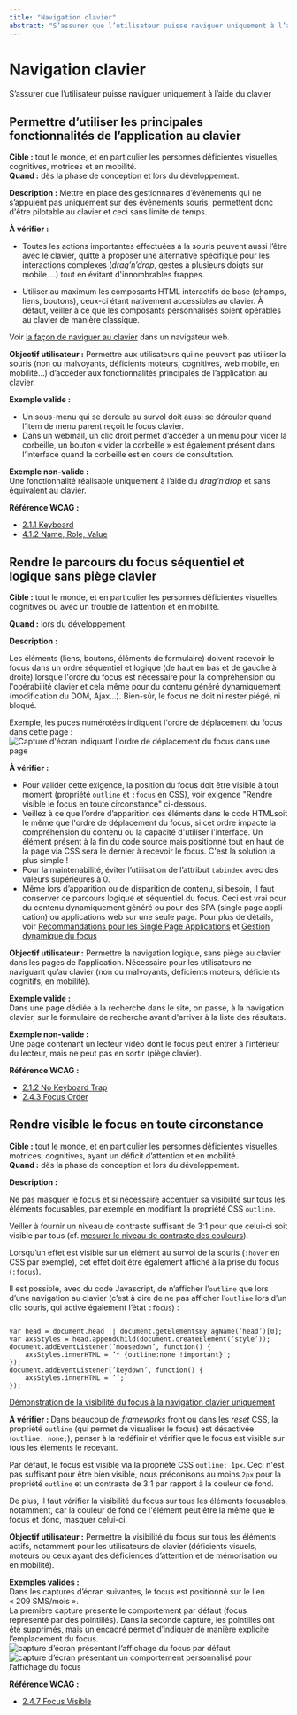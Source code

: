 ```yaml
---
title: "Navigation clavier"
abstract: "S’assurer que l’utilisateur puisse naviguer uniquement à l’aide du clavier"
---
```


# Navigation clavier

<p class="lead">S’assurer que l’utilisateur puisse naviguer uniquement à l’aide du clavier</p>



## Permettre d’utiliser les principales fonctionnalités de l’application au clavier

**Cible&nbsp;:** tout le monde, et en particulier les personnes déficientes visuelles, cognitives, motrices et en mobilité.  
**Quand&nbsp;:** dès la phase de conception et lors du développement.

**Description&nbsp;:**
Mettre en place des gestionnaires d’événements qui ne s’appuient pas uniquement sur des événements souris, permettent donc d'être pilotable au clavier et ceci sans limite de temps. 

**À vérifier&nbsp;:**
- Toutes les actions importantes effectuées à la souris peuvent aussi l’être avec le clavier, quitte à proposer une alternative spécifique pour les interactions complexes (<i lang="en">drag’n’drop</i>, gestes à plusieurs doigts sur mobile …) tout en évitant d'innombrables frappes.

- Utiliser au maximum les composants <abbr>HTML</abbr> interactifs de base (champs, liens, boutons), ceux-ci étant nativement accessibles au clavier. À défaut, veiller à ce que les composants personnalisés soient opérables au clavier de manière classique.

Voir [la façon de naviguer au clavier](/fr/web/outils/methodes-et-outils-de-test/navigation-clavier/) dans un navigateur web.

**Objectif utilisateur&nbsp;:**
 Permettre aux utilisateurs qui ne peuvent pas utiliser la souris (non ou malvoyants, déficients moteurs, cognitives, web mobile, en mobilité…) d’accéder aux fonctionnalités principales de l’application au clavier.

**Exemple valide&nbsp;:**      
- Un sous-menu qui se déroule au survol doit aussi se dérouler quand l’item de menu parent reçoit le focus clavier.
- Dans un webmail, un clic droit permet d’accéder à un menu pour vider la corbeille, un bouton «&nbsp;vider la corbeille&nbsp;» est également présent dans l’interface quand la corbeille est en cours de consultation. 
 
**Exemple non-valide&nbsp;:**      
Une fonctionnalité réalisable uniquement à l’aide du <i lang="en">drag’n’drop</i> et sans équivalent au clavier.

**Référence <abbr>WCAG</abbr>&nbsp;:**  
- <a lang="en" href="https://www.w3.org/TR/WCAG21/#keyboard">2.1.1 Keyboard</a>
- <a lang="en" href="https://www.w3.org/TR/WCAG21/#name-role-value">4.1.2 Name, Role, Value</a>




## Rendre le parcours du focus séquentiel et logique sans piège clavier

**Cible&nbsp;:** tout le monde, et en particulier les personnes déficientes visuelles, cognitives ou avec un trouble de l’attention et en mobilité.  

**Quand&nbsp;:** lors du développement.

**Description&nbsp;:**

Les éléments (liens, boutons, éléments de formulaire) doivent recevoir le focus dans un ordre séquentiel et logique (de haut en bas et de gauche à droite) lorsque l'ordre du focus est nécessaire pour la compréhension ou l'opérabilité clavier et cela même pour du contenu généré dynamiquement (modification du DOM, Ajax…). Bien-sûr, le focus ne doit ni rester piégé, ni bloqué. 

Exemple, les puces numérotées indiquent l'ordre de déplacement du focus dans cette page :  
![Capture d'écran indiquant l'ordre de déplacement du focus dans une page](../../images/focus/focus-order.png)

**À vérifier&nbsp;:**
- Pour valider cette exigence, la position du focus doit être visible à tout moment (propriété `outline` et `:focus` en <abbr>CSS</abbr>), voir exigence "Rendre visible le focus en toute circonstance" ci-dessous.
- Veillez à ce que l’ordre d’apparition des éléments dans le code <abbr>HTML</abbr>soit le même que l'ordre de déplacement du focus, si cet ordre impacte la compréhension du contenu ou la capacité d'utiliser l'interface. Un élément présent à la fin du code source mais positionné tout en haut de la page via <abbr>CSS</abbr> sera le dernier à recevoir le focus. C'est la solution la plus simple&nbsp;!
- Pour la maintenabilité, éviter l’utilisation de l’attribut `tabindex` avec des valeurs supérieures à 0.
- Même lors d’apparition ou de disparition de contenu, si besoin, il faut conserver ce parcours logique et séquentiel du focus.
 Ceci est vrai pour du contenu dynamiquement généré ou pour des <span lang="en"><abbr>SPA</abbr> (single page application)</span> ou applications web sur une seule page. Pour plus de détails, voir [Recommandations pour les Single Page Applications](../../../articles/single-page-app/) et [Gestion dynamique du focus](../../exemples-de-composants/gestion-dynamique-du-focus/)

**Objectif utilisateur&nbsp;:**
Permettre la navigation logique, sans piège au clavier dans les pages de l’application. Nécessaire pour les utilisateurs ne naviguant qu’au clavier (non ou malvoyants, déficients moteurs, déficients cognitifs, en mobilité).

**Exemple valide&nbsp;:**      
Dans une page dédiée à la recherche dans le site, on passe, à la navigation clavier, sur le formulaire de recherche avant d'arriver à la liste des résultats.      

**Exemple non-valide&nbsp;:**      
Une page contenant un lecteur vidéo dont le focus peut entrer à l’intérieur du lecteur, mais ne peut pas en sortir (piège clavier).        

**Référence <abbr>WCAG</abbr>&nbsp;:**
- <a lang="en" href="https://www.w3.org/TR/WCAG21/#no-keyboard-trap">2.1.2 No Keyboard Trap</a>
- <a lang="en" href="https://www.w3.org/TR/WCAG21/#focus-order">2.4.3 Focus Order</a>




## Rendre visible le focus en toute circonstance

**Cible&nbsp;:** tout le monde, et en particulier les personnes déficientes visuelles, motrices, cognitives, ayant un déficit d’attention et en mobilité.  
**Quand&nbsp;:** dès la phase de conception et lors du développement.

**Description&nbsp;:**

Ne pas masquer le focus et si nécessaire accentuer sa visibilité sur tous les éléments focusables, par exemple en modifiant la propriété <abbr>CSS</abbr> `outline`.

Veiller à fournir un niveau de contraste suffisant de 3:1 pour que celui-ci soit visible par tous (cf. [mesurer le niveau de contraste des couleurs](/fr/web/outils/methodes-et-outils-de-test/mesurer-contraste-couleurs)).

Lorsqu’un effet est visible sur un élément au survol de la souris (`:hover` en <abbr>CSS</abbr> par exemple), cet effet doit être également affiché à la prise du focus (`:focus`).

Il est possible, avec du code Javascript, de n’afficher l’`outline` que lors d’une navigation au clavier (c’est à dire de ne pas afficher l’`outline` lors d’un clic souris, qui active également l’état `:focus`)&nbsp;:

<pre><code class="javascript">
var head = document.head || document.getElementsByTagName(’head’)[0];
var axsStyles = head.appendChild(document.createElement(’style’));
document.addEventListener(’mousedown’, function() {
	axsStyles.innerHTML = ’* {outline:none !important}’;
});
document.addEventListener(’keydown’, function() {
	axsStyles.innerHTML = ’’;
});
</code></pre>

<a href="https://codepen.io/paipai/pen/jwLyzK">Démonstration de la visibilité du focus à la navigation clavier uniquement</a>

**À vérifier&nbsp;:**
Dans beaucoup de <i lang="en">frameworks</i> <span lang="en">front</span> ou dans les <i lang="en">reset</i> <abbr>CSS</abbr>, la propriété `outline` (qui permet de visualiser le focus) est désactivée (`outline: none;`), penser à la redéfinir et vérifier que le focus est visible sur tous les éléments le recevant.

 Par défaut, le focus est visible via la propriété <abbr>CSS</abbr> <code class="css">outline: 1px</code>. Ceci n'est pas suffisant pour être bien visible, nous préconisons au moins `2px` pour la propriété `outline` et un contraste de 3:1 par rapport à la couleur de fond. 
 
 De plus, il faut vérifier la visibilité du focus sur tous les éléments focusables, notamment, car la couleur de fond de l'élément peut être la même que le focus et donc, masquer celui-ci. 

**Objectif utilisateur&nbsp;:**
Permettre la visibilité du focus sur tous les éléments actifs, notamment pour les utilisateurs de clavier (déficients visuels, moteurs ou ceux ayant des déficiences d’attention et de mémorisation ou en mobilité).

**Exemples valides&nbsp;:**  
Dans les captures d’écran suivantes, le focus est positionné sur le lien «&nbsp;209 SMS/mois&nbsp;».  
La première capture présente le comportement par défaut (focus représenté par des pointillés).
Dans la seconde capture, les pointillés ont été supprimés, mais un encadré permet d’indiquer de manière explicite l’emplacement du focus.  
![capture d’écran présentant l’affichage du focus par défaut](images/focus.png)
![capture d’écran présentant un comportement personnalisé pour l’affichage du focus](images/focus2.png)

**Référence <abbr>WCAG</abbr>&nbsp;:**  
- <a lang="en" href="https://www.w3.org/TR/WCAG21/#focus-visible">2.4.7 Focus Visible</a>
